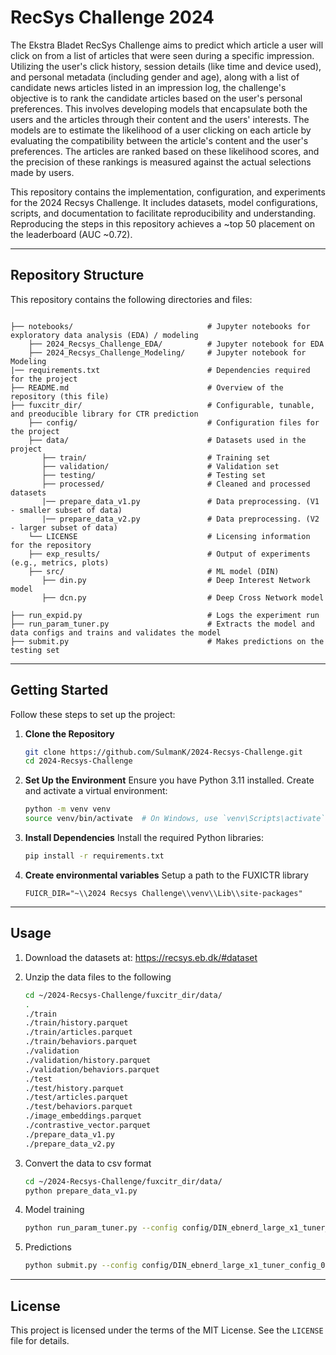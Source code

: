 # RecSys Challenge 2024
The Ekstra Bladet RecSys Challenge aims to predict which article a user will click on from a list of articles that were seen during a specific impression. Utilizing the user's click history, session details (like time and device used), and personal metadata (including gender and age), along with a list of candidate news articles listed in an impression log, the challenge's objective is to rank the candidate articles based on the user's personal preferences. This involves developing models that encapsulate both the users and the articles through their content and the users' interests. The models are to estimate the likelihood of a user clicking on each article by evaluating the compatibility between the article's content and the user's preferences. The articles are ranked based on these likelihood scores, and the precision of these rankings is measured against the actual selections made by users. 

This repository contains the implementation, configuration, and experiments for the 2024 Recsys Challenge. It includes datasets, model configurations, scripts, and documentation to facilitate reproducibility and understanding. Reproducing the steps in this repository achieves a ~top 50 placement on the leaderboard (AUC ~0.72).

---

## Repository Structure

This repository contains the following directories and files:

```plaintext

├── notebooks/                              # Jupyter notebooks for exploratory data analysis (EDA) / modeling
    ├── 2024_Recsys_Challenge_EDA/          # Jupyter notebook for EDA
    ├── 2024_Recsys_Challenge_Modeling/     # Jupyter notebook for Modeling
|── requirements.txt                        # Dependencies required for the project
├── README.md                               # Overview of the repository (this file)
├── fuxcitr_dir/                            # Configurable, tunable, and preoducible library for CTR prediction
    ├── config/                             # Configuration files for the project
    ├── data/                               # Datasets used in the project
       ├── train/                           # Training set
       ├── validation/                      # Validation set
       ├── testing/                         # Testing set
       ├── processed/                       # Cleaned and processed datasets
       |── prepare_data_v1.py               # Data preprocessing. (V1 - smaller subset of data)
       |── prepare_data_v2.py               # Data preprocessing. (V2 - larger subset of data)
    └── LICENSE                             # Licensing information for the repository
    ├── exp_results/                        # Output of experiments (e.g., metrics, plots)
    ├── src/                                # ML model (DIN)
       ├── din.py                           # Deep Interest Network model
       ├── dcn.py                           # Deep Cross Network model
       
├── run_expid.py                            # Logs the experiment run
├── run_param_tuner.py                      # Extracts the model and data configs and trains and validates the model
├── submit.py                               # Makes predictions on the testing set
```

---

## Getting Started

Follow these steps to set up the project:

1. **Clone the Repository**
   ```bash
   git clone https://github.com/SulmanK/2024-Recsys-Challenge.git
   cd 2024-Recsys-Challenge
   ```

2. **Set Up the Environment**
   Ensure you have Python 3.11 installed. Create and activate a virtual environment:
   ```bash
   python -m venv venv
   source venv/bin/activate  # On Windows, use `venv\Scripts\activate`
   ```

3. **Install Dependencies**
   Install the required Python libraries:
   ```bash
   pip install -r requirements.txt
   ```
4. **Create environmental variables**
   Setup a path to the FUXICTR library
   ```
   FUICR_DIR="~\\2024 Recsys Challenge\\venv\\Lib\\site-packages"
   ```

---

## Usage

1. Download the datasets at: https://recsys.eb.dk/#dataset

2. Unzip the data files to the following

    ```bash
    cd ~/2024-Recsys-Challenge/fuxcitr_dir/data/
    .
    ./train
    ./train/history.parquet
    ./train/articles.parquet
    ./train/behaviors.parquet
    ./validation
    ./validation/history.parquet
    ./validation/behaviors.parquet
    ./test
    ./test/history.parquet
    ./test/articles.parquet
    ./test/behaviors.parquet
    ./image_embeddings.parquet
    ./contrastive_vector.parquet
    ./prepare_data_v1.py
    ./prepare_data_v2.py
    ```

3. Convert the data to csv format

    ```bash
    cd ~/2024-Recsys-Challenge/fuxcitr_dir/data/
    python prepare_data_v1.py
    ```
4. Model training
    ```bash
    python run_param_tuner.py --config config/DIN_ebnerd_large_x1_tuner_config_01.yaml --gpu 0
    ```
5. Predictions
    ```bash
    python submit.py --config config/DIN_ebnerd_large_x1_tuner_config_01 --expid DIN_ebnerd_large_x1_001_1860e41e --gpu 1
    ```

---

## License

This project is licensed under the terms of the MIT License. See the `LICENSE` file for details.

